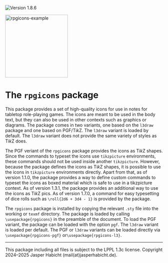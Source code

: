 ![Version 1.8.6](https://img.shields.io/badge/version-1.8.6-blue)

<img width="200" alt="rpgicons-example" src="https://github.com/jasperhabicht/rpgicons/assets/6378801/81a1d0aa-7a4f-4f83-bbdc-3bc3332023b2" />

# The `rpgicons` package

This package provides a set of high-quality icons for use in notes for tabletop role-playing games.
The icons are meant to be used in the body text, but they can also be used in other contexts such
as graphics or diagrams. The package comes in two variants, one based on the `l3draw` package and one
based on PGF/Ti*k*Z. The `l3draw` variant is loaded by default. The `l3draw` variant does not provide
the same variety of styles as Ti*k*Z does.

The PGF veriant of the `rpgicons` package provides the icons as Ti*k*Z shapes. Since the commands to
typeset the icons use `tikzpicture` environments, these commands should not be used inside another
`tikzpicture`. However, because the package defines the icons as Ti*k*Z shapes, it is possible to
use the icons in `tikzpicture` environments directly. Apart from that, as of version 1.1.0, the
package provides a way to define custom commands to typeset the icons as boxed material which is
safe to use in a tikzpicture context. As of version 1.3.1, the package provides an additional way
to use the icons as Ti*k*Z pics. As of version 1.7.0, a command for easy typesetting of dice rolls
such as `\roll{2d6 + 3d4 - 1}` is provided by the package.

The `rpgicons` package is installed by copying the relevant `.sty` file into the working or `texmf`
directory. The package is loaded by calling `\usepackage{rpgicons}` in the preamble of the document.
To load the PGF variant, the package can be loaded with the option `pgf`. The `l3draw` variant is
loaded per default. The PGF or `l3draw` variants can be loaded directly via
`\usepackage{rpgicons-pgf}` or`\usepackage{rpgicons-l3}`.

---

This package including all files is subject to the LPPL 1.3c license.
Copyright 2024&ndash;2025 Jasper Habicht (mail(at)jasperhabicht.de).
